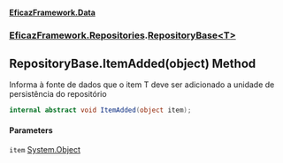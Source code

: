 #### [EficazFramework.Data](EficazFrameworkData.md 'EficazFramework Data')
### [EficazFramework.Repositories](EficazFrameworkData.md#EficazFramework.Repositories 'EficazFramework.Repositories').[RepositoryBase&lt;T&gt;](EficazFramework.Repositories/RepositoryBase_T_.md 'EficazFramework.Repositories.RepositoryBase<T>')

## RepositoryBase<T>.ItemAdded(object) Method

Informa à fonte de dados que o item T deve ser adicionado a unidade de persistência do repositório

```csharp
internal abstract void ItemAdded(object item);
```
#### Parameters

<a name='EficazFramework.Repositories.RepositoryBase_T_.ItemAdded(object).item'></a>

`item` [System.Object](https://docs.microsoft.com/en-us/dotnet/api/System.Object 'System.Object')